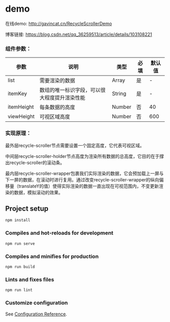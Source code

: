 # demo

在线demo:  http://gavincat.cn/RecycleScrollerDemo

博客链接:  https://blog.csdn.net/qq_36259513/article/details/103108221

### 组件参数：

参数 | 说明 | 类型 | 必填 | 默认值 |  
-|-|-|-|-|
list | 需要渲染的数据 | Array | 是 |-|
itemKey | 数组的唯一标识字段，可以很大程度提升渲染性能 | String | 是 |-|
itemHeight | 每条数据的高度 | Number | 否 | 40 |
viewHeight | 可视区域高度 | Number | 否 | 600 
### 实现原理：

最外层recycle-scroller节点需要设置一个固定高度，它代表可视区域。

中间层recycle-scroller-holder节点高度为渲染所有数据的总高度，它目的在于撑出recycle-scroller的滚动条。

最内层recycle-scroller-wrapper包裹我们实际渲染的数据，它会预加载上一屏与下一屏的数据，在滚动时进行复用。通过改变recycle-scroller-wrapper的纵向偏移量（translateY的值）使得实际渲染的数据一直出现在可视范围内，不变更新渲染的数据，模拟滚动的效果。


## Project setup
```
npm install
```

### Compiles and hot-reloads for development
```
npm run serve
```

### Compiles and minifies for production
```
npm run build
```

### Lints and fixes files
```
npm run lint
```

### Customize configuration
See [Configuration Reference](https://cli.vuejs.org/config/).
